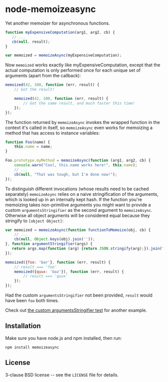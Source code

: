 node-memoizeasync
=================

Yet another memoizer for asynchronous functions.

```javascript
function myExpensiveComputation(arg1, arg2, cb) {
   // ...
   cb(null, result);
}

var memoized = memoizeAsync(myExpensiveComputation);
```

Now `memoized` works exactly like myExpensiveComputation, except that
the actual computation is only performed once for each unique set of
arguments (apart from the callback):

```javascript
memoized(42, 100, function (err, result) {
    // Got the result!

    memoized(42, 100, function (err, result) {
        // Got the same result, and much faster this time!
    });
});
```

The function returned by `memoizeAsync` invokes the wrapped function
in the context it's called in itself, so `memoizeAsync` even works for
memoizing a method that has access to instance variables:

```javascript
function Foo(name) {
    this.name = name;
}

Foo.prototype.myMethod = memoizeAsync(function (arg1, arg2, cb) {
    console.warn("Cool, this.name works here!", this.name);
    // ...
    cb(null, "That was tough, but I'm done now!");
});
```

To distinguish different invocations (whose results need to be cached
separately) `memoizeAsync` relies on a naive stringification of the
arguments, which is looked up in an internally kept hash. If the
function you're memoizing takes non-primitive arguments you might want
to provide a custom `argumentsStringifier` as the second argument to
`memoizeAsync`. Otherwise all object arguments will be considered equal
because they stringify to `[object Object]`:

```javascript
var memoized = memoizeAsync(function functionToMemoize(obj, cb) {
    // ...
    cb(null, Object.keys(obj).join(''));
}, function argumentStringifier(args) {
   return args.map(function (arg) {return JSON.stringify(arg);}).join(",");
});

memoized({foo: 'bar'}, function (err, result) {
    // result === 'foo'
    memoized({quux: 'baz'}), function (err, result) {
        // result === 'quux'
    });
});
```

Had the custom `argumentsStringifier` not been provided, `result`
would have been `foo` both times.

Check out <a
href="https://github.com/papandreou/node-memoizeasync/blob/master/test/memoizeAsync.js">the
custom argumentsStringifier test</a> for another example.


Installation
------------

Make sure you have node.js and npm installed, then run:

    npm install memoizeasync

License
-------

3-clause BSD license -- see the `LICENSE` file for details.
